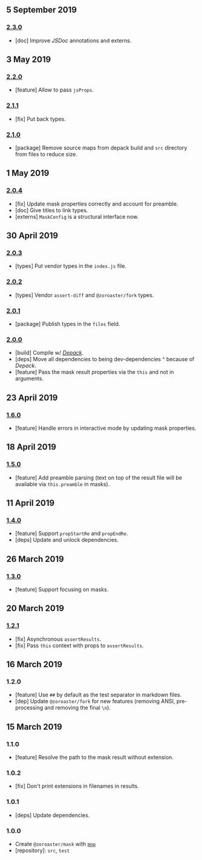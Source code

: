 ## 5 September 2019

### [2.3.0](https://github.com/contexttesting/mask/compare/v2.2.0...v2.3.0)

- [doc] Improve _JSDoc_ annotations and externs.

## 3 May 2019

### [2.2.0](https://github.com/contexttesting/mask/compare/v2.1.1...v2.2.0)

- [feature] Allow to pass `jsProps`.

### [2.1.1](https://github.com/contexttesting/mask/compare/v2.1.0...v2.1.1)

- [fix] Put back types.

### [2.1.0](https://github.com/contexttesting/mask/compare/v2.0.4...v2.1.0)

- [package] Remove source maps from depack build and `src` directory from files to reduce size.

## 1 May 2019

### [2.0.4](https://github.com/contexttesting/mask/compare/v2.0.3...v2.0.4)

- [fix] Update mask properties correctly and account for preamble.
- [doc] Give titles to link types.
- [externs] `MaskConfig` is a structural interface now.

## 30 April 2019

### [2.0.3](https://github.com/contexttesting/mask/compare/v2.0.2...v2.0.3)

- [types] Put vendor types in the `index.js` file.

### [2.0.2](https://github.com/contexttesting/mask/compare/v2.0.1...v2.0.2)

- [types] Vendor `assert-diff` and `@zoroaster/fork` types.

### [2.0.1](https://github.com/contexttesting/mask/compare/v2.0.0...v2.0.1)

- [package] Publish types in the `files` field.

### [2.0.0](https://github.com/contexttesting/mask/compare/v1.6.0...v2.0.0)

- [build] Compile w/ [_Depack_](https://artdecocode.com/depack/).
- [deps] Move all dependencies to being dev-dependencies ^ because of _Depack_.
- [feature] Pass the mask result properties via the `this` and not in arguments.

## 23 April 2019

### [1.6.0](https://github.com/contexttesting/mask/compare/v1.5.0...v1.6.0)

- [feature] Handle errors in interactive mode by updating mask properties.

## 18 April 2019

### [1.5.0](https://github.com/contexttesting/mask/compare/v1.4.0...v1.5.0)

- [feature] Add preamble parsing (text on top of the result file will be available via `this.preamble` in masks).

## 11 April 2019

### [1.4.0](https://github.com/contexttesting/mask/compare/v1.3.0...v1.4.0)

- [feature] Support `propStartRe` and `propEndRe`.
- [deps] Update and unlock dependencies.

## 26 March 2019

### [1.3.0](https://github.com/contexttesting/mask/compare/v1.2.1...v1.3.0)

- [feature] Support focusing on masks.

## 20 March 2019

### [1.2.1](https://github.com/contexttesting/mask/compare/v1.2.0...v1.2.1)

- [fix] Asynchronous `assertResults`.
- [fix] Pass `this` context with props to `assertResults`.

## 16 March 2019

### 1.2.0

- [feature] Use `##` by default as the test separator in markdown files.
- [dep] Update `@zoroaster/fork` for new features (removing ANSI, pre-processing and removing the final `\n`).

## 15 March 2019

### 1.1.0

- [feature] Resolve the path to the mask result without extension.

### 1.0.2

- [fix] Don't print extensions in filenames in results.

### 1.0.1

- [deps] Update dependencies.

### 1.0.0

- Create `@zoroaster/mask` with [`mnp`](https://mnpjs.org)
- [repository]: `src`, `test`
